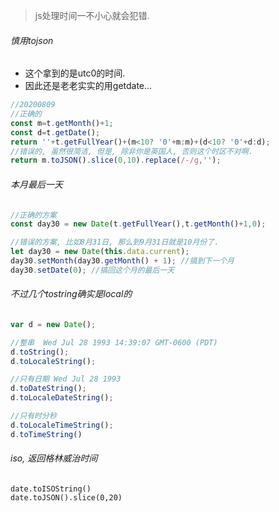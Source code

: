 > js处理时间一不小心就会犯错.

###### 慎用tojson

- 这个拿到的是utc0的时间.
- 因此还是老老实实的用getdate...

```js
//20200809
//正确的
const m=t.getMonth()+1;
const d=t.getDate();
return ''+t.getFullYear()+(m<10? '0'+m:m)+(d<10? '0'+d:d);
//错误的, 虽然很简洁, 但是, 除非你是英国人, 否则这个时区不对啊.
return m.toJSON().slice(0,10).replace(/-/g,'');
```

###### 本月最后一天

```js
//正确的方案
const day30 = new Date(t.getFullYear(),t.getMonth()+1,0);

//错误的方案, 比如8月31日, 那么到9月31日就是10月份了.
let day30 = new Date(this.data.current);
day30.setMonth(day30.getMonth() + 1); //搞到下一个月
day30.setDate(0); //搞回这个月的最后一天
```

###### 不过几个tostring确实是local的

```js
var d = new Date();

//整串  Wed Jul 28 1993 14:39:07 GMT-0600 (PDT)
d.toString();    
d.toLocaleString();

//只有日期 Wed Jul 28 1993
d.toDateString(); 
d.toLocaleDateString();

//只有时分秒
d.toLocaleTimeString();
d.toTimeString()
```

###### iso, 返回格林威治时间

```
date.toISOString()
date.toJSON().slice(0,20)
```


